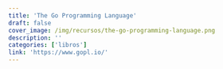 ```yaml
---
title: 'The Go Programming Language'
draft: false
cover_image: /img/recursos/the-go-programming-language.png
description: ''
categories: ['libros']
link: 'https://www.gopl.io/'
---
```

